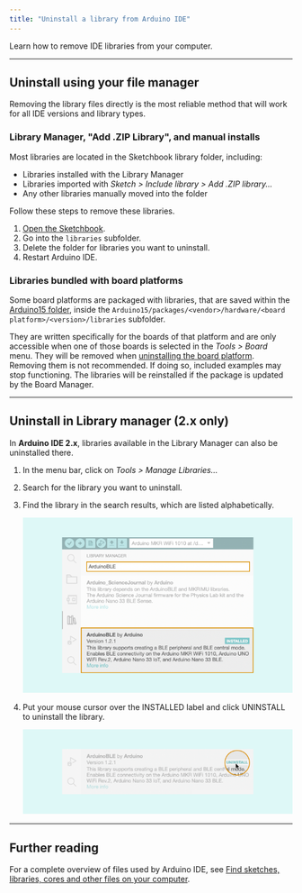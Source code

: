```yaml
---
title: "Uninstall a library from Arduino IDE"
---
```


Learn how to remove IDE libraries from your computer.

---

## Uninstall using your file manager

Removing the library files directly is the most reliable method that will work for all IDE versions and library types.

### Library Manager, "Add .ZIP Library", and manual installs

Most libraries are located in the Sketchbook library folder, including:

* Libraries installed with the Library Manager
* Libraries imported with _Sketch > Include library > Add .ZIP library..._
* Any other libraries manually moved into the folder

Follow these steps to remove these libraries.

1. [Open the Sketchbook](https://support.arduino.cc/hc/en-us/articles/4412950938514-Open-the-Sketchbook).
2. Go into the `libraries` subfolder.
3. Delete the folder for libraries you want to uninstall.
4. Restart Arduino IDE.

### Libraries bundled with board platforms

Some board platforms are packaged with libraries, that are saved within the [Arduino15 folder](https://support.arduino.cc/hc/en-us/articles/360018448279), inside the `Arduino15/packages/<vendor>/hardware/<board platform>/<version>/libraries` subfolder.

They are written specifically for the boards of that platform and are only accessible when one of those boards is selected in the _Tools > Board_ menu. They will be removed when [uninstalling the board platform](https://support.arduino.cc/hc/en-us/articles/4407225360018). Removing them is not recommended. If doing so, included examples may stop functioning. The libraries will be reinstalled if the package is updated by the Board Manager.

---

## Uninstall in Library manager (2.x only)

In **Arduino IDE 2.x**, libraries available in the Library Manager can also be uninstalled there.

1. In the menu bar, click on _Tools > Manage Libraries..._

2. Search for the library you want to uninstall.

3. Find the library in the search results, which are listed alphabetically.

   ![Finding the 'ArduinoBLE' library in the Library Manager.](img/library-manager-2.x-search.png)

4. Put your mouse cursor over the INSTALLED label and click UNINSTALL to uninstall the library.

   ![Uninstalling the 'ArduinoBLE' library in the Library Manager.](img/library-manager-2.x-uninstall.png)

---

## Further reading

For a complete overview of files used by Arduino IDE, see [Find sketches, libraries, cores and other files on your computer](https://support.arduino.cc/hc/en-us/articles/4415103213714-Find-sketches-libraries-cores-and-other-files-on-your-computer).
